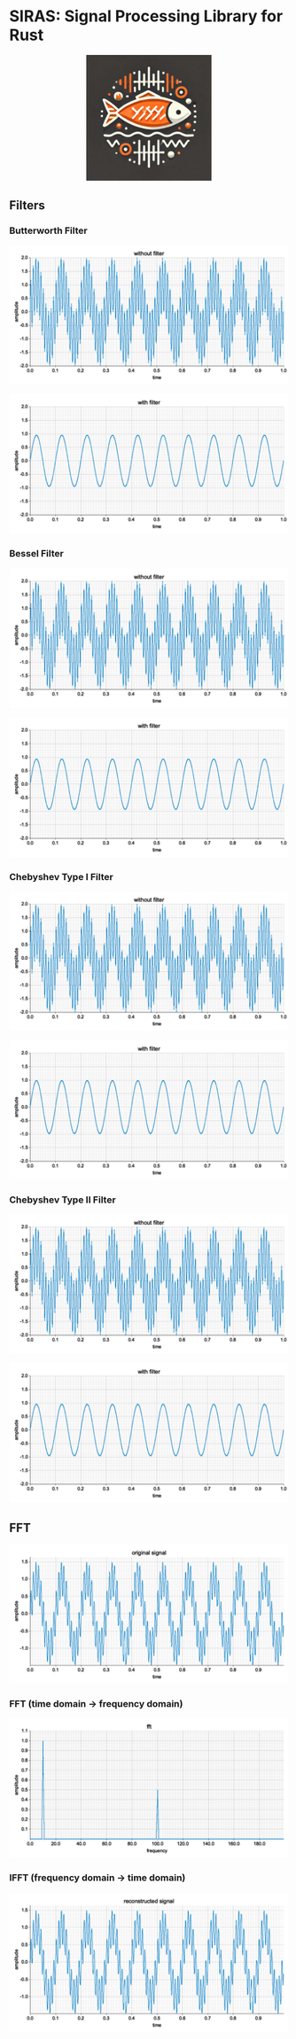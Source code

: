 # SIRAS: Signal Processing Library for Rust

<div align="center">
    <img src="media/siras.webp" alt="siras" width="45%">
</div>

## Filters

### Butterworth Filter

![butter_without_filter](media/butter_without_filter.png)

![butter_with_filter](media/butter_with_filter.png)

### Bessel Filter

![bessel_without_filter](media/bessel_without_filter.png)

![bessel_with_filter](media/bessel_with_filter.png)

### Chebyshev Type I Filter

![chebyshev1_without_filter](media/chebyshev1_without_filter.png)

![chebyshev1_with_filter](media/chebyshev1_with_filter.png)

### Chebyshev Type II Filter
![chebyshev2_without_filter](media/chebyshev2_without_filter.png)

![chebyshev2_with_filter](media/chebyshev2_with_filter.png)

## FFT

![original_signal](media/original_signal.png)

### FFT (time domain -> frequency domain)

![fft](media/fft.png)

### IFFT (frequency domain -> time domain)

![reconstructed_signal](media/reconstructed_signal.png)
